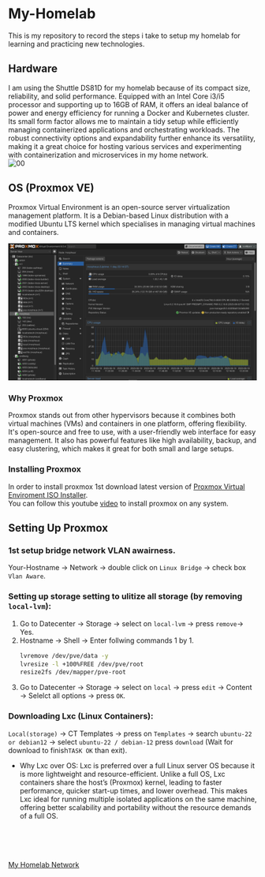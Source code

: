 # My-Homelab

This is my repository to record the steps i take to setup my homelab for learning and practicing new technologies.

## Hardware
I am using the Shuttle DS81D for my homelab because of its compact size, reliability, and solid performance. Equipped with an Intel Core i3/i5 processor and supporting up to 16GB of RAM, it offers an ideal balance of power and energy efficiency for running a Docker and Kubernetes cluster. Its small form factor allows me to maintain a tidy setup while efficiently managing containerized applications and orchestrating workloads. The robust connectivity options and expandability further enhance its versatility, making it a great choice for hosting various services and experimenting with containerization and microservices in my home network.         
![00](00.png) 
<br>
## OS (Proxmox VE)
Proxmox Virtual Environment is an open-source server virtualization management platform. It is a Debian-based Linux distribution with a modified Ubuntu LTS kernel which specialises in managing virtual machines and containers.

![01](01.png)
<br>
### Why Proxmox
Proxmox stands out from other hypervisors because it combines both virtual machines (VMs) and containers in one platform, offering flexibility. It's open-source and free to use, with a user-friendly web interface for easy management. It also has powerful features like high availability, backup, and easy clustering, which makes it great for both small and large setups.     
### Installing Proxmox 
In order to install proxmox 1st download latest version of [Proxmox Virtual Enviroment ISO Installer](https://www.proxmox.com/en/downloads/proxmox-virtual-environment/iso).        
You can follow this youtube [video](https://www.youtube.com/watch?v=u8E3-Zy9NvI&list=PLT98CRl2KxKHnlbYhtABg6cF50bYa8Ulo&index=3) to install proxmox on any system.    

## Setting Up Proxmox
### 1st setup bridge network VLAN awairness.    
  Your-Hostname &rarr; Network &rarr; double click on `Linux Bridge` &rarr; check box `Vlan Aware`.
### Setting up storage setting to ulitize all storage (by removing `local-lvm`):
  1. Go to Datecenter &rarr; Storage &rarr; select on `local-lvm` &rarr; press `remove`&rarr; Yes.
  2. Hostname &rarr; Shell &rarr; Enter follwing commands 1 by 1.
     ```bash
     lvremove /dev/pve/data -y
     lvresize -l +100%FREE /dev/pve/root
     resize2fs /dev/mapper/pve-root
     ```
  3. Go to Datecenter &rarr; Storage &rarr; select on `local` &rarr; press `edit` &rarr; Content &rarr; Selelct all options &rarr; press `OK`.
### Downloading Lxc (Linux Containers):      
  `Local(storage)` &rarr; CT Templates &rarr; press on `Templates` &rarr; search `ubuntu-22 or debian12` &rarr; select `ubuntu-22 / debian-12` press `download` (Wait for download to finish`TASK OK` than exit).        
  - Why Lxc over OS:
    Lxc is preferred over a full Linux server OS because it is more lightweight and resource-efficient. Unlike a full OS, Lxc containers share the host’s (Proxmox) kernel, leading to faster performance, quicker start-up times, and lower overhead. This makes Lxc ideal for running multiple isolated applications on the same machine, offering better scalability and portability without the resource demands of a full OS.        
     <br><br><br><br>

[My Homelab Network](#my-homelab-network) 
